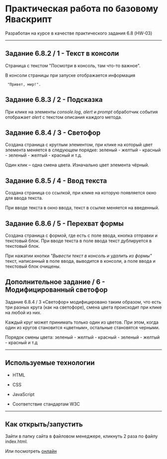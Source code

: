 # Практическая работа по базовому Яваскрипт

Разработан на курсе в качестве практического задания 6.8 (HW-03)

---

## Задание 6.8.2 / 1 - Текст в консоли

Страница с текстом "Посмотри в консоль, там что-то важное".

В консоли страницы при запуске отображается информация

```bash=
 "Привет, мир!".
``` 

## Задание 6.8.3 / 2 - Подсказка

При клике на элементы *console.log*, *alert* и *prompt* обработчик события отображает *alert* c текстом описания каждого метода. 


## Задание 6.8.4 / 3 - Светофор

Создана страница с круглым элементом, при клике на который цвет элемента меняется в следующем порядке: зеленый - желтый - красный - зеленый - желтый - красный и т.д.

Один клик – одна смена цвета. Изначально цвет элемента чёрный.

## Задание 6.8.5 / 4 - Ввод текста

Создана страница со ссылкой, при клике на которую появляется окно для ввода текста.

При вводе текста в окно ввода, текст в ссылке меняется на введенный.

## Задание 6.8.6 / 5 - Перехват формы

Создана страница с формой, где есть с поле ввода, кнопка отправки и текстовый блок. При вводе текста в поле ввода текст дублируется в текстовый блок.

При нажатии кнопки *"Вывести текст в консоль и удалить из формы"* текст, написанный в поле ввода, выводится в консоли, а поле ввода и текстовый блок очищены.

## Дополнительное задание / 6 - Модифицированный светофор

Задание 6.8.4 / 3 «Светофор» модифицировано таким образом, что есть три разных круга (как на светофоре), смена цвета происходит при клике на любой из них.

Каждый круг может принимать только один из цветов. При этом, когда один из кругов становится «цветным», остальные становятся черными.

Порядок смены цвета: зеленый - желтый - красный - зеленый - желтый - красный и т.д

---
## Используемые технологии

* HTML

* CSS 

* JavaScript

* Соответствие стандартам W3C
---

## Как открыть/запустить

Зайти в папку сайта в файловом менеджере, кликнуть 2 раза по файлу index.html.

Или посмотреть [онлайн](https://webmedium.dev/SF/works/68-HW-03/index.html)

